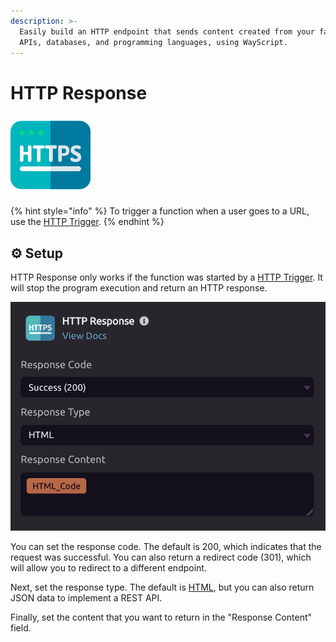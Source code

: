 ```yaml
---
description: >-
  Easily build an HTTP endpoint that sends content created from your favorite
  APIs, databases, and programming languages, using WayScript.
---
```


# HTTP Response

![Stop the program and return the content as an HTTP response](../../.gitbook/assets/http.png)

{% hint style="info" %}
To trigger a function when a user goes to a URL, use the [HTTP Trigger](../triggers/http-trigger.md).
{% endhint %}

## ⚙ Setup

HTTP Response only works if the function was started by a [HTTP Trigger](../triggers/http-trigger.md). It will stop the program execution and return an HTTP response.

![](../../.gitbook/assets/screen-shot-2019-11-12-at-8.16.02-pm.png)

You can set the response code. The default is 200, which indicates that the request was successful. You can also return a redirect code \(301\), which will allow you to redirect to a different endpoint.

Next, set the response type. The default is [HTML](html.md), but you can also return JSON data to implement a REST API.

Finally, set the content that you want to return in the "Response Content" field.

